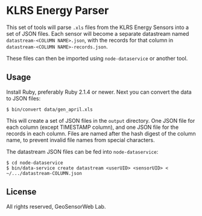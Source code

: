 # KLRS Energy Parser

This set of tools will parse `.xls` files from the KLRS Energy Sensors into a set of JSON files. Each sensor will become a separate datastream named `datastream-<COLUMN NAME>.json`, with the records for that column in `datastream-<COLUMN NAME>-records.json`.

These files can then be imported using `node-dataservice` or another tool.

## Usage

Install Ruby, preferably Ruby 2.1.4 or newer. Next you can convert the data to JSON files:

    $ bin/convert data/gen_april.xls

This will create a set of JSON files in the `output` directory. One JSON file for each column (except TIMESTAMP column), and one JSON file for the records in each column. Files are named after the hash digest of the column name, to prevent invalid file names from special characters.

The datastream JSON files can be fed into `node-dataservice`:

    $ cd node-dataservice
    $ bin/data-service create datastream <userUID> <sensorUID> < ~/.../datastream-COLUMN.json

## License

All rights reserved, GeoSensorWeb Lab.

